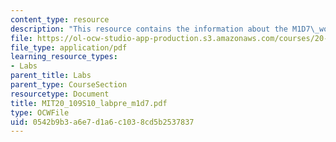 ```yaml
---
content_type: resource
description: "This resource contains the information about the M1D7\_workflow."
file: https://ol-ocw-studio-app-production.s3.amazonaws.com/courses/20-109-laboratory-fundamentals-in-biological-engineering-spring-2010/0542b9b3a6e7d1a6c1038cd5b2537837_MIT20_109S10_labpre_m1d7.pdf
file_type: application/pdf
learning_resource_types:
- Labs
parent_title: Labs
parent_type: CourseSection
resourcetype: Document
title: MIT20_109S10_labpre_m1d7.pdf
type: OCWFile
uid: 0542b9b3-a6e7-d1a6-c103-8cd5b2537837
---
```

